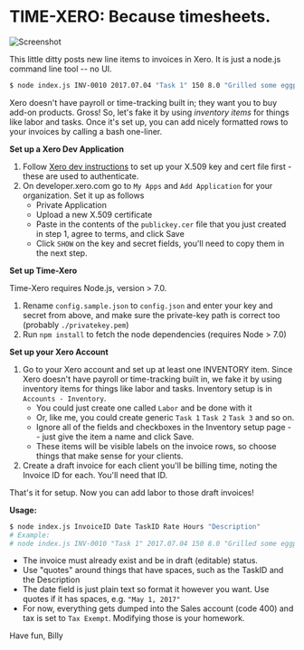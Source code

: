 # TIME-XERO: Because timesheets.

![Screenshot](https://raw.githubusercontent.com/billyc/xero-tracker/master/scrnshot.png)

This little ditty posts new line items to invoices in Xero. It is just a node.js command line tool -- no UI. 

```bash
$ node index.js INV-0010 2017.07.04 "Task 1" 150 8.0 "Grilled some eggplant for company picnic"
```

Xero doesn't have payroll or time-tracking built in; they want you to buy add-on products. Gross! So, let's fake it by using *inventory items* for things like labor and tasks. Once it's set up, you can add nicely formatted rows to your invoices by calling a bash one-liner.

**Set up a Xero Dev Application**

1. Follow [Xero dev instructions](https://developer.xero.com/documentation/api-guides/create-publicprivate-key) to set up your X.509 key and cert file first - these are used to authenticate.
2. On developer.xero.com go to `My Apps` and `Add Application` for your organization. Set it up as
   follows
   - Private Application
   - Upload a new X.509 certificate
   - Paste in the contents of the `publickey.cer` file that you just created in step 1, agree to
     terms, and click Save
   - Click `SHOW` on the key and secret fields, you'll need to copy them in the next step.

**Set up Time-Xero**

Time-Xero requires Node.js, version > 7.0.

1. Rename `config.sample.json` to `config.json` and enter your key and secret from above, and make sure the private-key path is correct too (probably `./privatekey.pem`)
2. Run `npm install` to fetch the node dependencies (requires Node > 7.0)

**Set up your Xero Account**

1. Go to your Xero account and set up at least one INVENTORY item. Since Xero doesn't have payroll or time-tracking built in,
   we fake it by using inventory items for things like labor and tasks. Inventory setup is in
   `Accounts - Inventory`.
   - You could just create one called `Labor` and be done with it
   - Or, like me, you could create generic `Task 1` `Task 2` `Task 3` and so on. 
   - Ignore all of the fields and checkboxes in the Inventory setup page -- just give the item a name and click Save.
   - These items will be visible labels on the invoice rows, so choose things that make sense for your
     clients.
2. Create a draft invoice for each client you'll be billing time, noting the Invoice ID for each. You'll need that ID.

That's it for setup. Now you can add labor to those draft invoices!

**Usage:**

```bash
$ node index.js InvoiceID Date TaskID Rate Hours "Description"
# Example:
# node index.js INV-0010 "Task 1" 2017.07.04 150 8.0 "Grilled some eggplant for company picnic"
```

- The invoice must already exist and be in draft (editable) status.
- Use "quotes" around things that have spaces, such as the TaskID and the Description
- The date field is just plain text so format it however you want. Use quotes if it has spaces, e.g. `"May 1, 2017"`
- For now, everything gets dumped into the Sales account (code 400) and tax is set to `Tax Exempt`. Modifying those is your homework.

Have fun,
Billy

